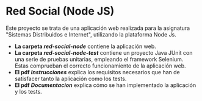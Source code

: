 # Red Social (Node JS)
Este proyecto se trata de una aplicación web realizada para la asignatura "Sistemas Distribuidos e Internet", utilizando la plataforma Node Js.
- **La carpeta *red-social-node*** contiene la aplicación web.
- **La carpeta *red-social-node-test*** contiene un proyecto Java JUnit con una serie de pruebas unitarias, empleando el framework Selenium. Estas comprueban el correcto funcionamiento de la aplicación web.
- **El pdf *Instrucciones*** explica los requisitos necesarios que han de satisfacer tanto la aplicación como los tests.
- **El pdf *Documentacion*** explica cómo se han implementado la aplicación y los tests.
